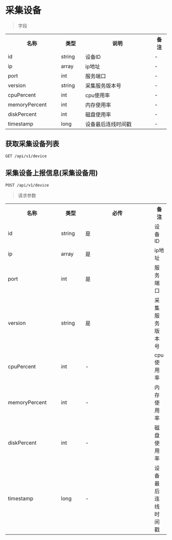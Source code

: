 # 采集设备

> 字段

<table>
    <tr>
        <th style="width:150px;">名称</th>
        <th style="width:60px;">类型</th>
        <th style="width:200px;">说明</th>
        <th>备注</th>
    </tr>
    <tr>
        <td>id</td>
        <td>string</td>
        <td>设备ID</td>
        <td>-</td>
    </tr>
    <tr>
        <td>ip</td>
        <td>array</td>
        <td>ip地址</td>
        <td>-</td>
    </tr>
    <tr>
        <td>port</td>
        <td>int</td>
        <td>服务端口</td>
        <td>-</td>
    </tr>
    <tr>
        <td>version</td>
        <td>string</td>
        <td>采集服务版本号</td>
        <td>-</td>
    </tr>
    <tr>
        <td>cpuPercent</td>
        <td>int</td>
        <td>cpu使用率</td>
        <td>-</td>
    </tr>
    <tr>
        <td>memoryPercent</td>
        <td>int</td>
        <td>内存使用率</td>
        <td>-</td>
    </tr>
    <tr>
        <td>diskPercent</td>
        <td>int</td>
        <td>磁盘使用率</td>
        <td>-</td>
    </tr>
    <tr>
        <td>timestamp</td>
        <td>long</td>
        <td>设备最后连线时间戳</td>
        <td>-</td>
    </tr>
</table>

## 获取采集设备列表

```
GET /api/v1/device
```

## 采集设备上报信息(采集设备用)

```
POST /api/v1/device
```

> 请求参数

<table>
    <tr>
        <th style="width:150px;">名称</th>
        <th style="width:60px;">类型</th>
        <th style="width:200px;">必传</th>
        <th>备注</th>
    </tr>
    <tr>
        <td>id</td>
        <td>string</td>
        <td>是</td>
        <td>设备ID</td>
    </tr>
    <tr>
        <td>ip</td>
        <td>array</td>
        <td>是</td>
        <td>ip地址</td>
    </tr>
    <tr>
        <td>port</td>
        <td>int</td>
        <td>是</td>
        <td>服务端口</td>
    </tr>
    <tr>
        <td>version</td>
        <td>string</td>
        <td>是</td>
        <td>采集服务版本号</td>
    </tr>
    <tr>
        <td>cpuPercent</td>
        <td>int</td>
        <td>-</td>
        <td>cpu使用率</td>
    </tr>
    <tr>
        <td>memoryPercent</td>
        <td>int</td>
        <td>-</td>
        <td>内存使用率</td>
    </tr>
    <tr>
        <td>diskPercent</td>
        <td>int</td>
        <td>-</td>
        <td>磁盘使用率</td>
    </tr>
    <tr>
        <td>timestamp</td>
        <td>long</td>
        <td>-</td>
        <td>设备最后连线时间戳</td>
    </tr>
</table>

